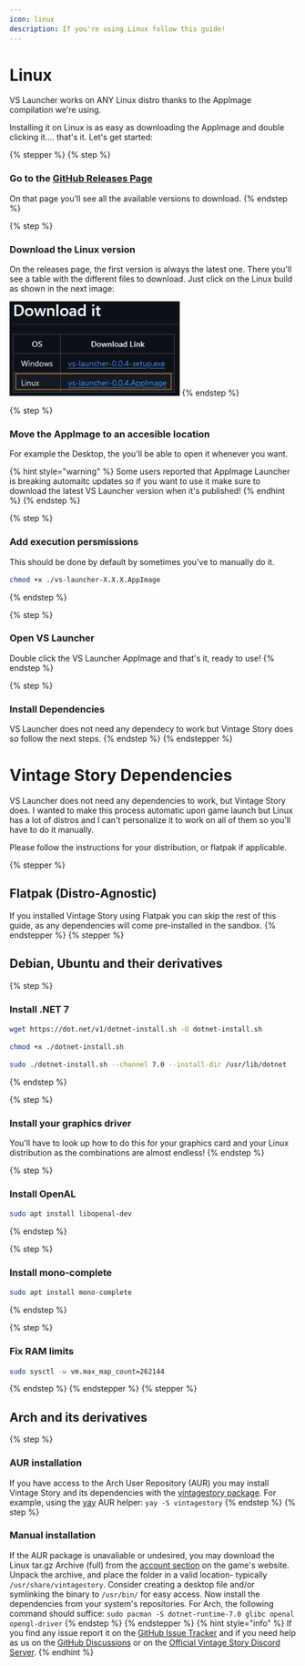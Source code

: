 ```yaml
---
icon: linux
description: If you're using Linux follow this guide!
---
```


# Linux

VS Launcher works on ANY Linux distro thanks to the AppImage compilation we're using.

Installing it on Linux is as easy as downloading the AppImage and double clicking it.... that's it. Let's get started:

{% stepper %}
{% step %}
### Go to the [GitHub Releases Page](https://github.com/XurxoMF/vs-launcher/releases)

On that page you'll see all the available versions to download.
{% endstep %}

{% step %}
### Download the Linux version

On the releases page, the first version is always the latest one. There you'll see a table with the different files to download. Just click on the Linux build as shown in the next image:

![](<../../.gitbook/assets/imagen (1).png>)
{% endstep %}

{% step %}
### Move the AppImage to an accesible location

For example the Desktop, the you'll be able to open it whenever you want.

{% hint style="warning" %}
Some users reported that AppImage Launcher is breaking automaitc updates so if you want to use it make sure to download the latest VS Launcher version when it's published!
{% endhint %}
{% endstep %}

{% step %}
### Add execution persmissions

This should be done by default by sometimes you've to manually do it.

```sh
chmod +x ./vs-launcher-X.X.X.AppImage
```
{% endstep %}

{% step %}
### Open VS Launcher

Double click the VS Launcher AppImage and that's it, ready to use!
{% endstep %}

{% step %}
### Install Dependencies

VS Launcher does not need any dependecy to work but Vintage Story does so follow the next steps.
{% endstep %}
{% endstepper %}

# Vintage Story Dependencies

VS Launcher does not need any dependencies to work, but Vintage Story does. I wanted to make this process automatic upon game launch but Linux has a lot of distros and I can't personalize it to work on all of them so you'll have to do it manually.

Please follow the instructions for your distribution, or flatpak if applicable.

{% stepper %}
## Flatpak (Distro-Agnostic)

If you installed Vintage Story using Flatpak you can skip the rest of this guide, as any dependencies will come pre-installed in the sandbox.
{% endstepper %}
{% stepper %}
## Debian, Ubuntu and their derivatives
{% step %}
### Install .NET 7

```sh
wget https://dot.net/v1/dotnet-install.sh -O dotnet-install.sh
```

```sh
chmod +x ./dotnet-install.sh
```

```sh
sudo ./dotnet-install.sh --channel 7.0 --install-dir /usr/lib/dotnet
```
{% endstep %}

{% step %}
### Install your graphics driver

You'll have to look up how to do this for your graphics card and your Linux distribution as the combinations are almost endless!
{% endstep %}

{% step %}
### Install OpenAL

```sh
sudo apt install libopenal-dev
```
{% endstep %}

{% step %}
### Install mono-complete

```sh
sudo apt install mono-complete
```
{% endstep %}

{% step %}
### Fix RAM limits

```sh
sudo sysctl -w vm.max_map_count=262144
```
{% endstep %}
{% endstepper %}
{% stepper %}
## Arch and its derivatives

{% step %}
### AUR installation

If you have access to the Arch User Repository (AUR) you may install Vintage Story and its dependencies with the [vintagestory package](https://aur.archlinux.org/packages/vintagestory).
For example, using the [yay](https://aur.archlinux.org/packages/yay) AUR helper: ``yay -S vintagestory``
{% endstep %}
{% step %}

### Manual installation

If the AUR package is unavaliable or undesired, you may download the Linux tar.gz Archive (full) from the [account section](https://account.vintagestory.at/) on the game's website.
Unpack the archive, and place the folder in a valid location- typically ``/usr/share/vintagestory``.
Consider creating a desktop file and/or symlinking the binary to ``/usr/bin/`` for easy access.
Now install the dependencies from your system's repositories. For Arch, the following command should suffice:
``sudo pacman -S dotnet-runtime-7.0 glibc openal opengl-driver``
{% endstep %}
{% endstepper %}
{% hint style="info" %}
If you find any issue report it on the [GitHub Issue Tracker](https://github.com/XurxoMF/vs-launcher/issues) and if you need help as us on the [GitHub Discussions](https://github.com/XurxoMF/vs-launcher/discussions) or on the [Official Vintage Story Discord Server](https://discord.com/channels/302152934249070593/1314991001571557488).
{% endhint %}
